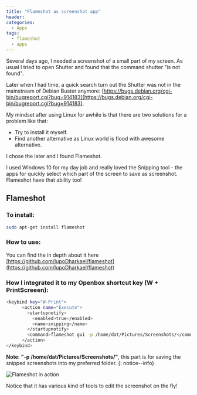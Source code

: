 ```yaml
---
title: "Flameshot as screenshot app"
header:
categories:
  - Apps
tags:
  - flameshot
  - apps
---
```


Several days ago, I needed a screenshot of a small part of my screen. As usual I tried to open Shutter and found that the command shutter "is not found".

Later when I had time, a quick search turn out the Shutter was not in the mainstream of Debian Buster anymore: [https://bugs.debian.org/cgi-bin/bugreport.cgi?bug=914183](https://bugs.debian.org/cgi-bin/bugreport.cgi?bug=914183).

My mindset after using Linux for awhile is that there are two solutions for a problem like that:

* Try to install it myself.
* Find another alternative as Linux world is flood with awesome alternative.

I chose the later and I found Flameshot. 

I used Windows 10 for my day job and really loved the Snipping tool - the apps for quickly select which part of the screen to save as screenshot. Flameshot have that ability too!

## Flameshot

### To install:
```bash
sudo apt-get install flameshot
```

### How to use:

You can find the in depth about it here [https://github.com/lupoDharkael/flameshot](https://github.com/lupoDharkael/flameshot)

### How I integrated it to my Openbox shortcut key (W + PrintScreeen):

```bash
<keybind key="W-Print">
      <action name="Execute">
        <startupnotify>
          <enabled>true</enabled>
          <name>snipping</name>
        </startupnotify>
        <command>flameshot gui -p /home/dat/Pictures/Screenshots/</command>
      </action>
</keybind>
```

**Note**: **"-p /home/dat/Pictures/Screenshots/"**, this part is for saving the snipped screenshots into my preferred folder.
{: notice--info}

![Flameshot in action]({{site.baseurl}}/images/flameshot.png)

Notice that it has various kind of tools to edit the screenshot on the fly!